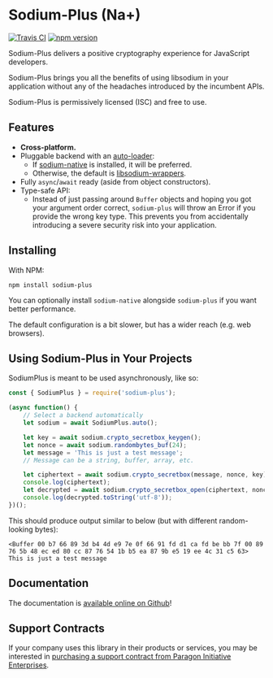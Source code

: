 # Sodium-Plus (Na+)

[![Travis CI](https://travis-ci.org/paragonie/sodium-plus.svg?branch=master)](https://travis-ci.org/paragonie/sodium-plus)
[![npm version](https://img.shields.io/npm/v/sodium-plus.svg)](https://npm.im/sodium-plus)

Sodium-Plus delivers a positive cryptography experience for JavaScript developers.

Sodium-Plus brings you all the benefits of using libsodium in your application
without any of the headaches introduced by the incumbent APIs.

Sodium-Plus is permissively licensed (ISC) and free to use.

## Features

* **Cross-platform.**
* Pluggable backend with an [auto-loader](docs#getting-started):
  * If [sodium-native](https://github.com/sodium-friends/sodium-native)
    is installed, it will be preferred.
  * Otherwise, the default is [libsodium-wrappers](https://github.com/jedisct1/libsodium.js).
* Fully `async`/`await` ready (aside from object constructors).
* Type-safe API:
  * Instead of just passing around `Buffer` objects and hoping you got your
    argument order correct, `sodium-plus` will throw an Error if you provide
    the wrong key type. This prevents you from accidentally introducing a severe
    security risk into your application.

## Installing

With NPM:

```terminal
npm install sodium-plus
```

You can optionally install `sodium-native` alongside `sodium-plus` if you
want better performance.

The default configuration is a bit slower, but has a wider reach
(e.g. web browsers).

## Using Sodium-Plus in Your Projects

SodiumPlus is meant to be used asynchronously, like so:

```javascript
const { SodiumPlus } = require('sodium-plus');

(async function() {
    // Select a backend automatically
    let sodium = await SodiumPlus.auto();

    let key = await sodium.crypto_secretbox_keygen();
    let nonce = await sodium.randombytes_buf(24);
    let message = 'This is just a test message';
    // Message can be a string, buffer, array, etc.

    let ciphertext = await sodium.crypto_secretbox(message, nonce, key);
    console.log(ciphertext);
    let decrypted = await sodium.crypto_secretbox_open(ciphertext, nonce, key);
    console.log(decrypted.toString('utf-8'));
})();
```

This should produce output similar to below (but with different random-looking bytes):

``` 
<Buffer 00 b7 66 89 3d b4 4d e9 7e 0f 66 91 fd d1 ca fd be bb 7f 00 89 76 5b 48 ec ed 80 cc 87 76 54 1b b5 ea 87 9b e5 19 ee 4c 31 c5 63>
This is just a test message
```

## Documentation

The documentation is [available online on Github](https://github.com/paragonie/sodium-plus/tree/master/docs)!

## Support Contracts

If your company uses this library in their products or services, you may be
interested in [purchasing a support contract from Paragon Initiative Enterprises](https://paragonie.com/enterprise).
